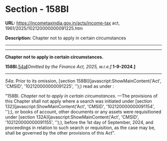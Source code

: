 # Section - 158BI

**URL:** https://incometaxindia.gov.in/acts/income-tax act, 1961/2025/102120000000091225.htm

**Description:** Chapter not to apply in certain circumstances

---

****

**Chapter not to apply in certain circumstances.**

**158BI.**[54a](javascript:ShowFootnote\('fn54a'\);)**[**_Omitted by the Finance Act, 2025, w.r.e.f._**1-9-2024**.**]**

* * *

_54a_. Prior to its omission, [section 158BI](javascript:ShowMainContent\('Act', 'CMSID', '102120000000091225', ''\);) read as under :

"158BI. _Chapter not to apply in certain circumstances._ —The provisions of this Chapter shall not apply where a search was initiated under [section 132](javascript:ShowMainContent\('Act', 'CMSID', '102120000000091154', ''\);), or books of account, other documents or any assets were requisitioned under [section 132A](javascript:ShowMainContent\('Act', 'CMSID', '102120000000091155', ''\);), before the 1st day of September, 2024, and proceedings in relation to such search or requisition, as the case may be, shall be governed by the other provisions of this Act".
